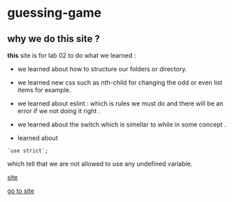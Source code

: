 # guessing-game
## why we do this site ? 

**this** site is for lab 02 to do what we learned : 
*    we learned about  how to structure our folders or directory.

* we learned new css such as nth-child for changing the odd or even list items for example. 

* we learned about eslint : which is rules we must do and there will be an error if we not doing it right .

* we learned about the switch which is simellar to while  in some concept .

* learned about
 
 ```
`use strict`;
``` 
which tell that we are not allowed to use any undefined variable.

<a href="index.html" >site</a>

[go to site](index.html)